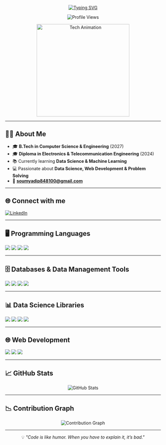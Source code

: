 <!-- Intro -->
<p align="center">
  <a href="https://git.io/typing-svg">
    <img src="https://readme-typing-svg.demolab.com?font=Fira+Code&size=26&pause=1000&color=00FFB2&center=true&vCenter=true&width=700&lines=Hi%2C+I'm+Soumyadip;Welcome+to+my+GitHub+Profile!" alt="Typing SVG" />
  </a>
</p>

<p align="center">
  <img src="https://komarev.com/ghpvc/?username=Soumyadip&style=flat-square&color=brightgreen" alt="Profile Views" />
</p>

<p align="center">
  <img src="https://media.giphy.com/media/qgQUggAC3Pfv687qPC/giphy.gif" width="300" alt="Tech Animation" />
</p>

---

## 👨‍💻 About Me  
- 🎓 **B.Tech in Computer Science & Engineering** (2027)  
- 🎓 **Diploma in Electronics & Telecommunication Engineering** (2024)  
- 📚 Currently learning **Data Science & Machine Learning**  
- 💻 Passionate about **Data Science, Web Development & Problem Solving**  
- 📧 **soumyadip848100@gmail.com**  

---

## 🌐 Connect with me  
<p align="left">
  <a href="https://www.linkedin.com/in/soumyadipmondal" target="_blank">
    <img src="https://img.icons8.com/color/48/linkedin.png" alt="LinkedIn" />
  </a>
</p>

---

## 🖥 Programming Languages  
<p align="left">
  <img src="https://img.shields.io/badge/C-%2300599C.svg?style=for-the-badge&logo=c&logoColor=white" />
  <img src="https://img.shields.io/badge/Java-%23FF6600.svg?style=for-the-badge&logo=openjdk&logoColor=white" />
  <img src="https://img.shields.io/badge/Python-%2300C7B7.svg?style=for-the-badge&logo=python&logoColor=white" />
  <img src="https://img.shields.io/badge/JavaScript-%23FFD700.svg?style=for-the-badge&logo=javascript&logoColor=black" />
</p>

---

## 🗄 Databases & Data Management Tools  
<p align="left">
  <img src="https://img.shields.io/badge/MySQL-%2300758F.svg?style=for-the-badge&logo=mysql&logoColor=white" />
  <img src="https://img.shields.io/badge/PostgreSQL-%23336791.svg?style=for-the-badge&logo=postgresql&logoColor=white" />
  <img src="https://img.shields.io/badge/SQLite-%23003B57.svg?style=for-the-badge&logo=sqlite&logoColor=white" />
  <img src="https://img.shields.io/badge/Excel-%23217346.svg?style=for-the-badge&logo=microsoft-excel&logoColor=white" />
</p>

---

## 📊 Data Science Libraries  
<p align="left">
  <img src="https://img.shields.io/badge/NumPy-%23013243.svg?style=for-the-badge&logo=numpy&logoColor=white" />
  <img src="https://img.shields.io/badge/Pandas-%232C2D72.svg?style=for-the-badge&logo=pandas&logoColor=white" />
  <img src="https://img.shields.io/badge/Matplotlib-%230076A8.svg?style=for-the-badge&logo=python&logoColor=white" />
  <img src="https://img.shields.io/badge/Seaborn-%23376D9B.svg?style=for-the-badge&logo=python&logoColor=white" />
</p>

---

## 🌐 Web Development  
<p align="left">
  <img src="https://img.shields.io/badge/HTML5-%23E44D26.svg?style=for-the-badge&logo=html5&logoColor=white" />
  <img src="https://img.shields.io/badge/CSS3-%232965F1.svg?style=for-the-badge&logo=css3&logoColor=white" />
  <img src="https://img.shields.io/badge/Tailwind-%2338B2AC.svg?style=for-the-badge&logo=tailwind-css&logoColor=white" />
</p>

---

## 📈 GitHub Stats  
<p align="center">
  <img src="https://github-readme-stats.vercel.app/api?username=Soumyadip&show_icons=true&theme=tokyonight" alt="GitHub Stats" />
</p>

---

## 📉 Contribution Graph  
<p align="center">
  <img src="https://github-readme-activity-graph.vercel.app/graph?username=Soumyadip&theme=tokyo-night" alt="Contribution Graph" />
</p>

---

<p align="center">
  💡 <i>"Code is like humor. When you have to explain it, it’s bad."</i>
</p>

